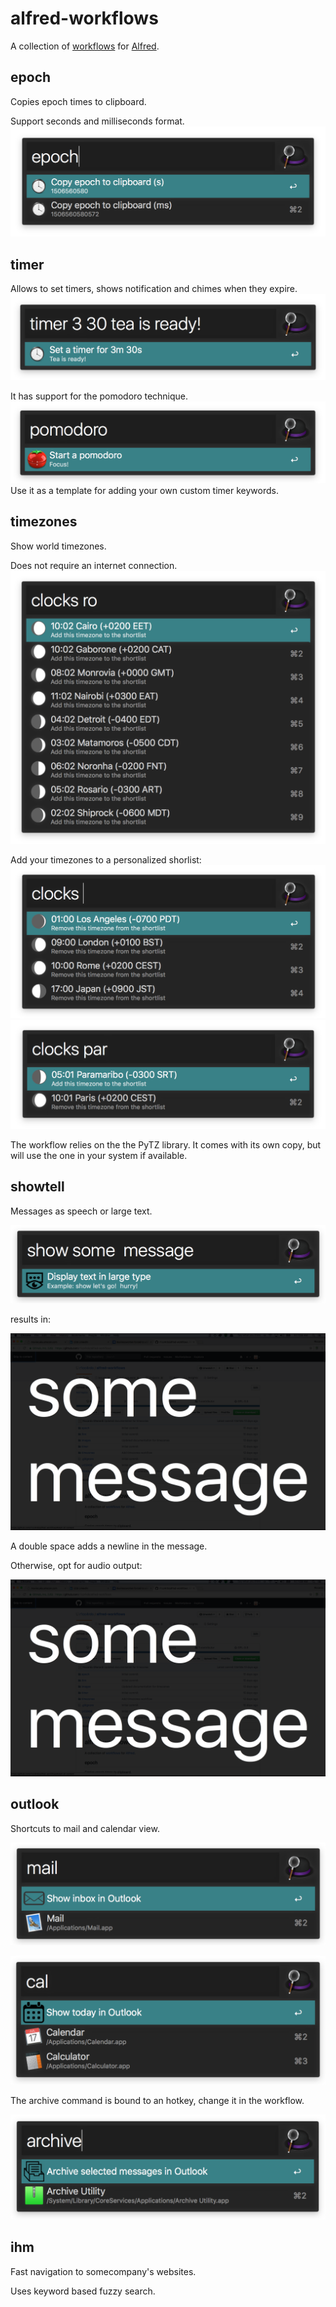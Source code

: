 # alfred-workflows
A collection of [workflows](https://www.alfredapp.com/help/workflows/) for [Alfred](https://www.alfredapp.com).

## epoch
Copies epoch times to clipboard.

Support seconds and milliseconds format.
![epoch screenshot](./images/epoch.png)

## timer

Allows to set timers, shows notification and chimes when they expire.
![timer screenshot](./images/timer.png)

It has support for the pomodoro technique.
![timer pomodoro screenshot](./images/pomodoro.png)
Use it as a template for adding your own custom timer keywords.

## timezones

Show world timezones.

Does not require an internet connection.
![timezones screenshot 1](./images/timezones1.png)

Add your timezones to a personalized shorlist:
![timezones screenshot 2](./images/timezones2.png)
![timezones screenshot 3](./images/timezones3.png)

The workflow relies on the the PyTZ library. It comes with its own copy, but will use the one in your system if available.

## showtell

Messages as speech or large text.

![showtell screenshot 1](./images/showtell1.png)

results in:

![showtell screenshot 2](./images/showtell2.png)

A double space adds a newline in the message.

Otherwise, opt for audio output:

![showtell screenshot 3](./images/showtell2.png)

## outlook

Shortcuts to mail and calendar view.

![outlook screenshot 1](./images/outlook1.png)

![outlook screenshot 2](./images/outlook2.png)

The archive command is bound to an hotkey, change it in the workflow.

![outlook screenshot 3](./images/outlook3.png)

## ihm

Fast navigation to somecompany's websites.

Uses keyword based fuzzy search.
